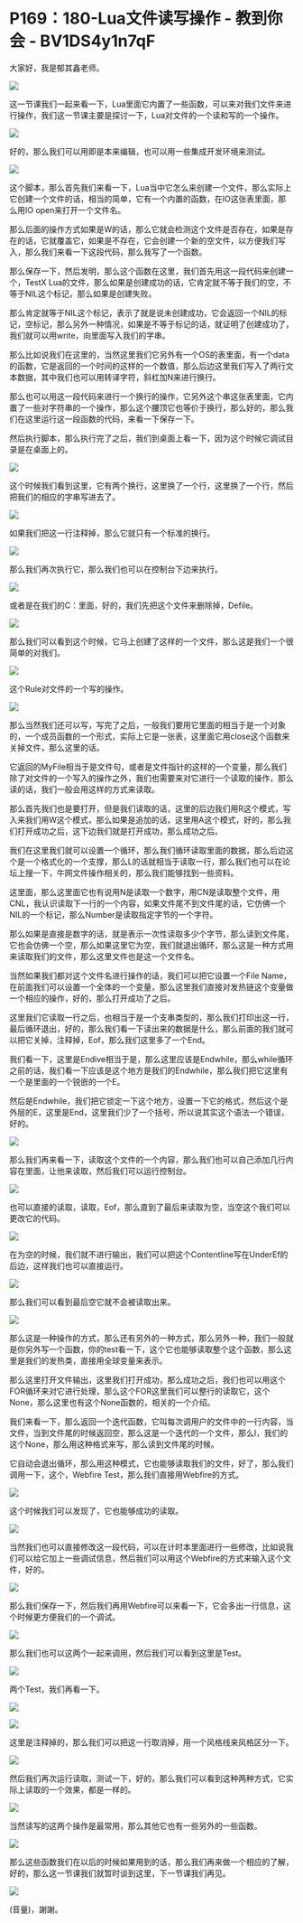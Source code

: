# P169：180-Lua文件读写操作 - 教到你会 - BV1DS4y1n7qF

大家好，我是郁其鑫老师。

![](img/7cec48798f8140f1c1fa8bfb6c4b5515_1.png)

这一节课我们一起来看一下，Lua里面它内置了一些函数，可以来对我们文件来进行操作，我们这一节课主要是探讨一下，Lua对文件的一个读和写的一个操作。



![](img/7cec48798f8140f1c1fa8bfb6c4b5515_3.png)

好的，那么我们可以用即是本来编辑，也可以用一些集成开发环境来测试。

![](img/7cec48798f8140f1c1fa8bfb6c4b5515_5.png)

这个脚本，那么首先我们来看一下，Lua当中它怎么来创建一个文件，那么实际上它创建一个文件的话，相当的简单，它有一个内置的函数，在IO这张表里面，那么用IO open来打开一个文件名。

那么后面的操作方式如果是W的话，那么它就会检测这个文件是否存在，如果是存在的话，它就覆盖它，如果是不存在，它会创建一个新的空文件，以方便我们写入，那么我们来看一下这段代码，那么我写了一个函数。

那么保存一下，然后发明，那么这个函数在这里，我们首先用这一段代码来创建一个，TestX Lua的文件，那么如果是创建成功的话，它肯定就不等于我们的空，不等于NIL这个标记，那么如果是创建失败。

那么肯定就等于NIL这个标记，表示了就是说未创建成功，它会返回一个NIL的标记，空标记，那么另外一种情况，如果是不等于标记的话，就证明了创建成功了，我们就可以用write，向里面写入我们的字串。

那么比如说我们在这里的，当然这里我们它另外有一个OS的表里面，有一个data的函数，它是返回的一个时间的这样的一个数值，那么后边这里我们写入了两行文本数据，其中我们也可以用转译字符，斜杠加N来进行换行。

那么也可以用这一段代码来进行一个换行的操作，它另外这个串这张表里面，它内置了一些对字符串的一个操作，那么这个腰顶它也等价于换行，那么好的，那么我们在这里运行这一段函数的代码，来看一下保存一下。

然后执行脚本，那么执行完了之后，我们到桌面上看一下，因为这个时候它调试目录是在桌面上的。

![](img/7cec48798f8140f1c1fa8bfb6c4b5515_7.png)

这个时候我们看到这里，它有两个换行，这里换了一个行，这里换了一个行，然后把我们的相应的字串写进去了。

![](img/7cec48798f8140f1c1fa8bfb6c4b5515_9.png)

如果我们把这一行注释掉，那么它就只有一个标准的换行。

![](img/7cec48798f8140f1c1fa8bfb6c4b5515_11.png)

那么我们再次执行它，那么我们也可以在控制台下边来执行。

![](img/7cec48798f8140f1c1fa8bfb6c4b5515_13.png)

或者是在我们的C：里面，好的，我们先把这个文件来删除掉，Defile。

![](img/7cec48798f8140f1c1fa8bfb6c4b5515_15.png)

那么我们可以看到这个时候，它马上创建了这样的一个文件，那么这是我们一个很简单的对我们。

![](img/7cec48798f8140f1c1fa8bfb6c4b5515_17.png)

这个Rule对文件的一个写的操作。

![](img/7cec48798f8140f1c1fa8bfb6c4b5515_19.png)

那么当然我们还可以写，写完了之后，一般我们要用它里面的相当于是一个对象的，一个成员函数的一个形式，实际上它是一张表，这里面它用close这个函数来关掉文件，那么这里的话。

它返回的MyFile相当于是文件句，或者是文件指针的这样的一个变量，那么我们除了对文件的一个写入的操作之外，我们也需要来对它进行一个读取的操作，那么读的话，我们一般会用这样的方式来读取。

那么首先我们也是要打开，但是我们读取的话，这里的后边我们用R这个模式，写入来我们用W这个模式，那么如果是追加的话，这里用A这个模式，好的，那么我们打开成功之后，这下边我们就是打开成功，那么成功之后。

我们在这里我们就可以设置一个循环，那么我们循环读取里面的数据，那么后边这个是一个格式化的一个支撑，那么L的话就相当于读取一行，那么我们也可以在论坛上搜一下，牛网文件操作相关的，那么我们能够找到一些资料。

这里面，那么这里面它也有说用N是读取一个数字，用CN是读取整个文件，用CNL，我认识读取下一行的一个内容，如果文件尾不到文件尾的话，它仿佛一个NIL的一个标记，那么Number是读取指定字节的一个字符。

那么如果是直接是数字的话，就是表示一次性读取多少个字节，那么读到文件尾，它也会仿佛一个空，那么如果这里它为空，我们就退出循环，那么这是一种方式用来读取我们的文件，那么这里文件也是这一个文件名。

当然如果我们都对这个文件名进行操作的话，我们可以把它设置一个File Name，在前面我们可以设置一个全体的一个变量，那么这里我们直接对发热链这个变量做一个相应的操作，好的，那么打开成功了之后。

这里我们它读取一行之后，也相当于是一个支串类型的，那么我们打印出这一行，最后循环退出，好的，那么我们看一下读出来的数据是什么，那么前面的我们就可以把它关掉，注释掉，Eof，那么我们这里多了一个End。

我们看一下，这里是Endive相当于是，那么这里应该是Endwhile，那么while循环之前的话，我们看一下应该是这个地方是我们的Endwhile，那么我们把它这里有一个是里面的一个锐嵌的一个E。

然后是Endwhile，我们把它锁定一下这个地方，设置一下它的格式，然后这个是外层的E，这里是End，这里我们少了一个括号，所以说其实这个语法一个错误，好的。



![](img/7cec48798f8140f1c1fa8bfb6c4b5515_21.png)

那么我们再来看一下，读取这个文件的一个内容，那么我们也可以自己添加几行内容在里面，让他来读取，然后我们可以运行控制台。



![](img/7cec48798f8140f1c1fa8bfb6c4b5515_23.png)

也可以直接的读取，读取，Eof，那么直到了最后来读取为空，当空这个我们可以更改它的代码。

![](img/7cec48798f8140f1c1fa8bfb6c4b5515_25.png)

在为空的时候，我们就不进行输出，我们可以把这个Contentline写在UnderEf的后边，这样我们也可以直接运行。



![](img/7cec48798f8140f1c1fa8bfb6c4b5515_27.png)

那么我们可以看到最后空它就不会被读取出来。

![](img/7cec48798f8140f1c1fa8bfb6c4b5515_29.png)

那么这是一种操作的方式，那么还有另外的一种方式，那么另外一种，我们一般就是你另外写一个函数，你的test看一下，这个它也能够读取整个这个函数，那么这里是我们的发热类，直接用全球变量来表示。

那么这里打开文件输出，这里我们打开成功，那么成功之后，我们也可以用这个FOR循环来对它进行处理，那么这个FOR这里我们可以整行的读取它，这个None，那么这里也有这个None函数的，相关的一个介绍。

我们来看一下，那么返回一个迭代函数，它叫每次调用户的文件中的一行内容，当文件，当到文件尾的时候返回空，那么这是一个迭代的一个文件，那么I，我们的这个None，那么用这种格式来写，那么读到文件尾的时候。

它自动会退出循环，那么用这种模式，它也能够读取我们的文件，好了，那么我们调用一下，这个，Webfire Test，那么我们直接用Webfire的方式。



![](img/7cec48798f8140f1c1fa8bfb6c4b5515_31.png)

这个时候我们可以发现了，它也能够成功的读取。

![](img/7cec48798f8140f1c1fa8bfb6c4b5515_33.png)

当然我们也可以直接修改这一段代码，可以在计时本里面进行一些修改，比如说我们可以给它加上一些调试信息，然后我们可以用这个Webfire的方式来输入这个文件，好的。



![](img/7cec48798f8140f1c1fa8bfb6c4b5515_35.png)

那么我们保存一下，然后我们再用Webfire可以来看一下，它会多出一行信息，这个时候更方便我们的一个调试。



![](img/7cec48798f8140f1c1fa8bfb6c4b5515_37.png)

那么我们也可以这两个一起来调用，然后我们可以看到这里是Test。

![](img/7cec48798f8140f1c1fa8bfb6c4b5515_39.png)

两个Test，我们再看一下。

![](img/7cec48798f8140f1c1fa8bfb6c4b5515_41.png)

![](img/7cec48798f8140f1c1fa8bfb6c4b5515_42.png)

这里是注释掉的，那么我们可以把这一行取消掉，用一个风格线来风格区分一下。

![](img/7cec48798f8140f1c1fa8bfb6c4b5515_44.png)

然后我们再次运行读取，测试一下，好的，那么我们可以看到这种两种方式，它实际上读取的一个效果，都是一样的。



![](img/7cec48798f8140f1c1fa8bfb6c4b5515_46.png)

当然读写的这两个操作是最常用，那么其他它也有一些另外的一些函数。

![](img/7cec48798f8140f1c1fa8bfb6c4b5515_48.png)

那么这些函数我们在以后的时候如果用到的话，那么我们再来做一个相应的了解，好的，那么这一节课我们就暂时谈到这里，下一节课我们再见。



![](img/7cec48798f8140f1c1fa8bfb6c4b5515_50.png)

(音量)，謝謝。